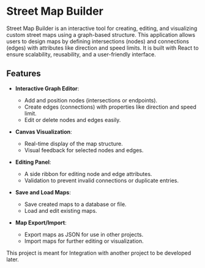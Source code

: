 # Street Map Builder

Street Map Builder is an interactive tool for creating, editing, and visualizing custom street maps using a graph-based 
structure. This application allows users to design maps by defining intersections (nodes) and connections (edges) 
with attributes like direction and speed limits. It is built with React to ensure scalability, reusability, 
and a user-friendly interface.

## Features

- **Interactive Graph Editor**:
    - Add and position nodes (intersections or endpoints).
    - Create edges (connections) with properties like direction and speed limit.
    - Edit or delete nodes and edges easily.

- **Canvas Visualization**:
    - Real-time display of the map structure.
    - Visual feedback for selected nodes and edges.

- **Editing Panel**:
    - A side ribbon for editing node and edge attributes.
    - Validation to prevent invalid connections or duplicate entries.

- **Save and Load Maps**:
    - Save created maps to a database or file.
    - Load and edit existing maps.

- **Map Export/Import**:
    - Export maps as JSON for use in other projects.
    - Import maps for further editing or visualization.

This project is meant for Integration with another project to be developed later.
